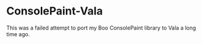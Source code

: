 # ConsolePaint-Vala
This was a failed attempt to port my Boo ConsolePaint library to Vala a long time ago.
